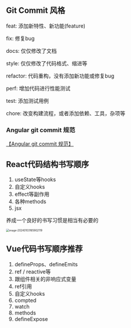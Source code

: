 ## Git Commit 风格

feat: 添加新特性、新功能(feature)

fix: 修复bug

docs: 仅仅修改了文档

style: 仅仅修改了代码格式、缩进等

refactor: 代码重构，没有添加新功能或修复bug

perf: 增加代码进行性能测试

test: 添加测试用例

chore: 改变构建流程，或者添加依赖、工具，杂项等



### Angular git commit 规范

[【Angular git commit 规范】](https://zj-git-guide.readthedocs.io/zh_CN/latest/message/Angular%E6%8F%90%E4%BA%A4%E4%BF%A1%E6%81%AF%E8%A7%84%E8%8C%83/)



## React代码结构书写顺序

1. useState等hooks
2. 自定义hooks
3. effect等副作用
4. 各种methods
5. jsx

养成一个良好的书写习惯是相当有必要的

<img src="https://minimax-1256590847.cos.ap-shanghai.myqcloud.com/img/image-20240103165902119.png" alt="image-20240103165902119" style="zoom: 50%;" />



## Vue代码书写顺序推荐

1. defineProps、defineEmits
2. ref / reactive等
3. 跟组件相关的非响应式变量
4. ref引用
5. 自定义hooks
6. compted
7. watch
8. methods
9. defineExpose
